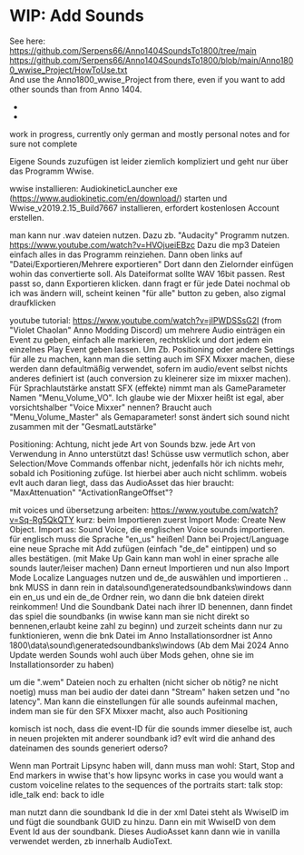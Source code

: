# WIP: Add Sounds

See here:  
https://github.com/Serpens66/Anno1404SoundsTo1800/tree/main  
https://github.com/Serpens66/Anno1404SoundsTo1800/blob/main/Anno1800_wwise_Project/HowToUse.txt  
And use the Anno1800_wwise_Project from there, even if you want to add other sounds than from Anno 1404.  

  
  -

  -


work in progress, currently only german and mostly personal notes and for sure not complete  

Eigene Sounds zuzufügen ist leider ziemlich kompliziert und geht nur über das Programm Wwise.


wwise installieren:
AudiokineticLauncher exe (https://www.audiokinetic.com/en/download/) starten und Wwise_v2019.2.15_Build7667 installieren, erfordert kostenlosen Account erstellen.

man kann nur .wav dateien nutzen.
Dazu zb. "Audacity" Programm nutzen. https://www.youtube.com/watch?v=HVOjueiEBzc
Dazu die mp3 Dateien einfach alles in das Programm reinziehen.
Dann oben links auf "Datei/Exportieren/Mehrere exportieren" Dort dann den Zielornder einfügen wohin das convertierte soll.
Als Dateiformat sollte WAV 16bit passen. Rest passt so, dann Exportieren klicken.
 dann fragt er für jede Datei nochmal ob ich was ändern will, scheint keinen "für alle" button zu geben, also zigmal draufklicken


youtube tutorial:
https://www.youtube.com/watch?v=jIPWDSSsG2I  (from "Violet Chaolan" Anno Modding Discord)
um mehrere Audio einträgen ein Event zu geben, einfach alle markieren, rechtsklick und dort jedem ein einzelnes Play Event geben lassen.
Um Zb. Positioning oder andere Settings für alle zu machen, kann man die setting auch im SFX Mixxer machen, diese werden dann defaultmäßig 
verwendet, sofern im audio/event selbst nichts anderes definiert ist (auch conversion zu kleinerer size im mixxer machen).
Für Sprachlautstärke anstatt SFX (effekte) nimmt man als GameParameter Namen "Menu_Volume_VO".
Ich glaube wie der Mixxer heißt ist egal, aber vorsichtshalber "Voice Mixxer" nennen?
Braucht auch "Menu_Volume_Master" als Gemaparameter! sonst ändert sich sound nicht zusammen mit der "GesmatLautstärke"


Positioning:
Achtung, nicht jede Art von Sounds bzw. jede Art von Verwendung in Anno unterstützt das! Schüsse usw vermutlich schon,
 aber Selection/Move Commands offenbar nicht, jedenfalls hör ich nichts mehr, sobald ich Positioning zufüge. Ist hierbei aber auch nicht schlimm.
 wobeis evlt auch daran liegt, dass das AudioAsset das hier braucht: "MaxAttenuation"  "ActivationRangeOffset"?

mit voices und übersetzung arbeiten:
https://www.youtube.com/watch?v=Sq-Rg5QkQTY
kurz:
beim Importieren zuerst Import Mode: Create New Object. Import as: Sound Voice, die englischen Voice sounds importieren.
für englisch muss die Sprache "en_us" heißen!
Dann bei Project/Language eine neue Sprache mit Add zufügen (einfach "de_de" eintippen) und so alles bestätigen. (mit Make Up Gain kann man wohl in einer sprache alle sounds lauter/leiser machen)
Dann erneut Importieren und nun also Import Mode Localize Languages nutzen und de_de auswählen und importieren 
..
bnk MUSS in dann rein in data\sound\generatedsoundbanks\windows dann ein en_us und ein de_de Ordner rein, wo dann die bnk dateien direkt reinkommen!
 Und die Soundbank Datei nach ihrer ID benennen, dann findet das spiel die soundbanks (in wwise kann man sie nicht direkt so bennenen,erlaubt keine zahl zu beginn)
und zurzeit scheints dann nur zu funktionieren, wenn die bnk Datei im Anno Installationsordner ist Anno 1800\data\sound\generatedsoundbanks\windows
 (Ab dem Mai 2024 Anno Update werden Sounds wohl auch über Mods gehen, ohne sie im Installationsorder zu haben)

um die ".wem" Dateien noch zu erhalten (nicht sicher ob nötig? ne nicht noetig)
muss man bei audio der datei dann "Stream" haken setzen und "no latency".
Man kann die einstellungen für alle sounds aufeinmal machen, indem man sie für den SFX Mixxer macht, also auch Positioning


komisch ist noch, dass die event-ID für die sounds immer dieselbe ist, auch in neuen projekten mit anderer soundbank id? evlt wird die anhand des dateinamen des sounds generiert oderso?


Wenn man Portrait Lipsync haben will, dann muss man wohl:
Start, Stop and End markers in wwise 
that's how lipsync works
in case you would want a custom voiceline
relates to the sequences of the portraits 
start: talk
stop: idle_talk
end: back to idle


man nutzt dann die soundbank Id die in der xml Datei steht als WwiseID im <Template>SoundBank</Template> und fügt die soundbank GUID zu
  <ModOp Type="add" GUID="9899002" Path="/Values/RequiredSoundBanks/SoundBanks">
hinzu.
Dann ein <Template>Audio</Template> mit WwiseID von dem Event Id aus der soundbank.
Dieses AudioAsset kann dann wie in vanilla verwendet werden, zb innerhalb AudioText.

 
